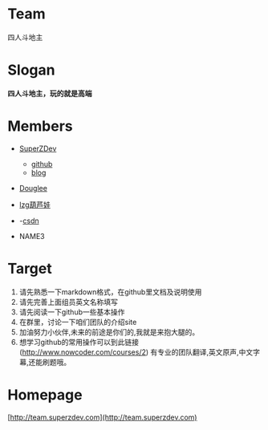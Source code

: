# Team
四人斗地主

# Slogan
**四人斗地主，玩的就是高端**

# Members

- [SuperZDev](https://github.com/SuperZDev)

	- [github](https://github.com/SuperZDev)
	- [blog](http://superzdev.com)
	
- [Douglee](https://github.com/DougLee)
- [lzg葫芦娃](https://github.com/lzghuluwa)
- 
	-[csdn](http://blog.csdn.net/u010533180) 	
- NAME3

# Target

1. 请先熟悉一下markdown格式，在github里文档及说明使用
2. 请先完善上面组员英文名称填写
3. 请先阅读一下github一些基本操作
4. 在群里，讨论一下咱们团队的介绍site
5. 加油努力小伙伴,未来的前途是你们的,我就是来抱大腿的。
6. 想学习github的常用操作可以到此链接(http://www.nowcoder.com/courses/2) 有专业的团队翻译,英文原声,中文字幕,还能刷题哦。

# Homepage
[http://team.superzdev.com](http://team.superzdev.com)
